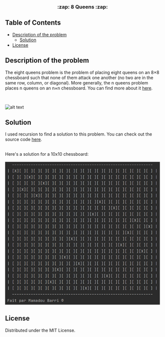 
<p align="center">
  <h3 align="center"> :zap: 8 Queens :zap:</h3>
</p>


## Table of Contents

* [Description of the problem](#description-of-the-problem)
  * [Solution](#solution)
* [License](#license)




## Description of the problem

The eight queens problem is the problem of placing eight queens on an 8×8 chessboard such that none of them attack one another (no two are in the same row, column, or diagonal). More generally, the n queens problem places n queens on an n×n chessboard. You can find more about it [here]( https://www.geeksforgeeks.org/8-queen-problem/ ).

</br>

![alt text](https://miro.medium.com/max/457/1*SVCP2lIp1jfzJuQn_QUeVg.png)

## Solution

I used recursion to find a solution to this problem. You can check out the source code [here](https://github.com/MamadouBarri/8Queens/blob/master/HuitesDames/src/Dames.java).
<br></br>

Here's a solution for a 10x10 chessboard:
<br></br>
![alt text](https://github.com/MamadouBarri/8Queens/blob/master/Capture.PNG?raw=True)

## License

Distributed under the MIT License.

